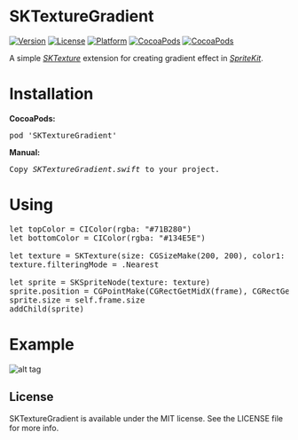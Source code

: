 # SKTextureGradient

[![Version](https://img.shields.io/cocoapods/v/SKTextureGradient.svg?style=flat)](http://cocoadocs.org/docsets/SKTextureGradient)
[![License](https://img.shields.io/cocoapods/l/SKTextureGradient.svg?style=flat)](http://cocoadocs.org/docsets/SKTextureGradient)
[![Platform](https://img.shields.io/cocoapods/p/SKTextureGradient.svg?style=flat)](http://cocoadocs.org/docsets/SKTextureGradient)
[![CocoaPods](https://img.shields.io/cocoapods/dt/SKTextureGradient.svg)](https://cocoapods.org/pods/SKTextureGradient)
[![CocoaPods](https://img.shields.io/cocoapods/dm/SKTextureGradient.svg)](https://cocoapods.org/pods/SKTextureGradient)

A simple <i><a href="https://developer.apple.com/library/prerelease/ios/documentation/SpriteKit/Reference/SKTexture_Ref/index.html">SKTexture</a></i> extension for creating gradient effect in <i><a href="https://developer.apple.com/spritekit/">SpriteKit</a></i>.

# Installation

<b>CocoaPods:</b>
<pre>
pod 'SKTextureGradient'
</pre>

<b>Manual:</b>
<pre>
Copy <i>SKTextureGradient.swift</i> to your project.
</pre>

# Using
<pre>
let topColor = CIColor(rgba: "#71B280")
let bottomColor = CIColor(rgba: "#134E5E")

let texture = SKTexture(size: CGSizeMake(200, 200), color1: topColor, color2: bottomColor, direction: GradientDirection.up)
texture.filteringMode = .Nearest

let sprite = SKSpriteNode(texture: texture)
sprite.position = CGPointMake(CGRectGetMidX(frame), CGRectGetMidY(frame))
sprite.size = self.frame.size
addChild(sprite)
</pre>

# Example

![alt tag](https://raw.github.com/maximbilan/SKTextureGradient/master/example.png)

## License

SKTextureGradient is available under the MIT license. See the LICENSE file for more info.
